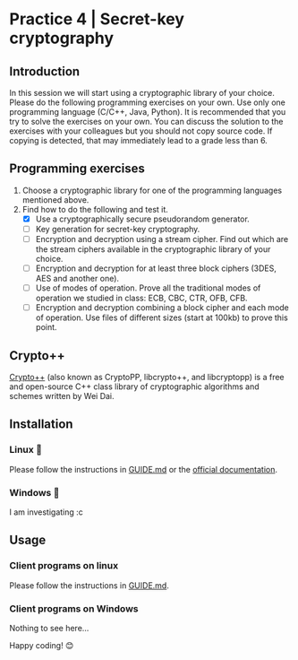 # Practice 4 | Secret-key cryptography
## Introduction
In this session we will start using a cryptographic library of your choice. Please do the following
programming exercises on your own. Use only one programming language (C/C++, Java, Python).
It is recommended that you try to solve the exercises on your own. You can discuss the solution to
the exercises with your colleagues but you should not copy source code. If copying is detected, that
may immediately lead to a grade less than 6.
## Programming exercises
1. Choose a cryptographic library for one of the programming languages mentioned above.
2. Find how to do the following and test it.
    - [x] Use a cryptographically secure pseudorandom generator.
    - [ ] Key generation for secret-key cryptography.
    - [ ] Encryption and decryption using a stream cipher. Find out which are the stream ciphers available in the cryptographic library of your choice.
    - [ ] Encryption and decryption for at least three block ciphers (3DES, AES and another one).
    - [ ] Use of modes of operation. Prove all the traditional modes of operation we studied in class: ECB, CBC, CTR, OFB, CFB.
    - [ ] Encryption and decryption combining a block cipher and each mode of operation. Use files of different sizes (start at 100kb) to prove this point.
## Crypto++
[Crypto++](https://www.cryptopp.com/) (also known as CryptoPP, libcrypto++, and libcryptopp) is a free and open-source C++ class library of cryptographic algorithms and schemes written by Wei Dai.
## Installation
### Linux :penguin:
Please follow the instructions in [GUIDE.md](GUIDE.md#install-crypto-on-linux) or the [official documentation](https://www.cryptopp.com/wiki/Linux).
### Windows :bug:
I am investigating :c
## Usage
### Client programs on linux
Please follow the instructions in [GUIDE.md](GUIDE.md#programming-with-crypto-on-linux).
### Client programs on Windows
Nothing to see here...

Happy coding! :blush:
